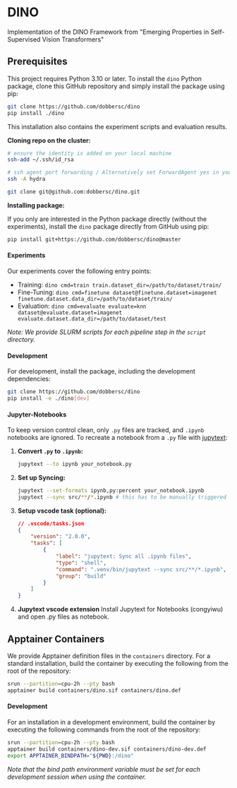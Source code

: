 # DINO

Implementation of the DINO Framework from "Emerging Properties in Self-Supervised Vision Transformers"

## Prerequisites

This project requires Python 3.10 or later.
To install the `dino` Python package, clone this GitHub repository and simply install the package using pip:

```bash
git clone https://github.com/dobbersc/dino
pip install ./dino
```
This installation also contains the experiment scripts and evaluation results.

**Cloning repo on the cluster:**
```bash
# ensure the identity is added on your local machine
ssh-add ~/.ssh/id_rsa 

# ssh agent port forwarding / Alternatively set ForwardAgent yes in your host config
ssh -A hydra 

git clone git@github.com:dobbersc/dino.git
```


**Installing package:**

If you only are interested in the Python package directly (without the experiments), install the `dino`
package directly from GitHub using pip:

```bash
pip install git+https://github.com/dobbersc/dino@master
```

#### Experiments

Our experiments cover the following entry points:

- Training: `dino cmd=train train.dataset_dir=/path/to/dataset/train/`
- Fine-Tuning: `dino cmd=finetune dataset@finetune.dataset=imagenet finetune.dataset.data_dir=/path/to/dataset/train/`
- Evaluation: `dino cmd=evaluate evaluate=knn dataset@evaluate.dataset=imagenet evaluate.dataset.data_dir=/path/to/dataset/test`

*Note: We provide SLURM scripts for each pipeline step in the `script` directory.*

#### Development

For development, install the package, including the development dependencies:

```bash
git clone https://github.com/dobbersc/dino
pip install -e ./dino[dev]
```

#### Jupyter-Notebooks
To keep version control clean, only `.py` files are tracked, and `.ipynb` notebooks are ignored. To recreate a notebook from a `.py` file with [jupytext](https://jupytext.readthedocs.io/en/latest/using-cli.html):

1. **Convert `.py` to `.ipynb`:**
    ```bash
    jupytext --to ipynb your_notebook.py
    ```
2. **Set up Syncing:**
    ```bash
    jupytext --set-formats ipynb,py:percent your_notebook.ipynb
    jupytext --sync src/**/*.ipynb # this has to be manually triggered
    ```
3. **Setup vscode task (optional):** 
    ```json
    // .vscode/tasks.json
    {
        "version": "2.0.0",
        "tasks": [
            {
                "label": "jupytext: Sync all .ipynb files",
                "type": "shell",
                "command": ".venv/bin/jupytext --sync src/**/*.ipynb",
                "group": "build"
            }
        ]
    }
    ```

4. **Jupytext vscode extension**
Install Jupytext for Notebooks (congyiwu) and open .py files as notebook.

## Apptainer Containers

We provide Apptainer definition files in the `containers` directory.
For a standard installation, build the container by executing the following from the root of the repository:

```bash
srun --partition=cpu-2h --pty bash
apptainer build containers/dino.sif containers/dino.def
```

#### Development

For an installation in a development environment, build the container by executing the following commands from the root of the repository:

```bash
srun --partition=cpu-2h --pty bash
apptainer build containers/dino-dev.sif containers/dino-dev.def
export APPTAINER_BINDPATH="${PWD}:/dino"
```

*Note that the bind path environment variable must be set for each development session when using the container.*
